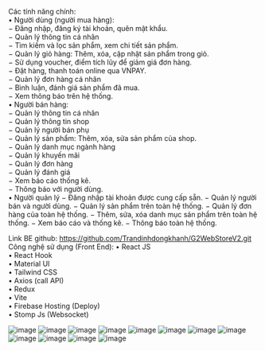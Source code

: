 Các tính năng chính:  
• Người dùng (người mua hàng):  
      − Đăng nhập, đăng ký tài khoản, quên mật khẩu.  
      − Quản lý thông tin cá nhân  
      − Tìm kiếm và lọc sản phẩm, xem chi tiết sản phẩm.  
      − Quản lý giỏ hàng: Thêm, xóa, cập nhật sản phẩm trong giỏ.  
      − Sử dụng voucher, điểm tích lũy để giảm giá đơn hàng.  
      − Đặt hàng, thanh toán online qua VNPAY.  
      − Quản lý đơn hàng cá nhân  
      − Bình luận, đánh giá sản phẩm đã mua.  
      − Xem thông báo trên hệ thống.  
• Người bán hàng:  
      − Quản lý thông tin cá nhân  
      − Quản lý thông tin shop  
      − Quản lý người bán phụ  
      − Quản lý sản phẩm: Thêm, xóa, sửa sản phẩm của shop.  
      − Quản lý danh mục ngành hàng  
      − Quản lý khuyến mãi  
      − Quản lý đơn hàng  
      − Quản lý đánh giá  
      − Xem báo cáo thống kê.  
      − Thông báo với người dùng.  
• Người quản lý 
      − Đăng nhập tài khoản được cung cấp sẵn. 
      − Quản lý người bán và người dùng. 
      − Quản lý sản phẩm trên toàn hệ thống. 
      − Quản lý đơn hàng của toàn hệ thống. 
      − Thêm, sửa, xóa danh mục sản phẩm trên toàn hệ thống. 
      − Xem báo cáo và thống kê. 
      − Thông báo toàn hệ thống. 
      
Link BE github: https://github.com/Trandinhdongkhanh/G2WebStoreV2.git  
Công nghệ sử dụng (Front End): 
    •	React JS    
    •	React Hook  
    •	Material UI  
    •	Tailwind CSS  
    •	Axios (call API)  
    •	Redux  
    •	Vite  
    •	Firebase Hosting (Deploy)  
    •	Stomp Js (Websocket)  

![image](https://github.com/user-attachments/assets/96189b54-3ba8-4fd3-9ad6-5444b5a63c58)
![image](https://github.com/user-attachments/assets/1fcde21c-e02c-4357-a93e-23131ccb235c)
![image](https://github.com/user-attachments/assets/f7be40d6-0747-466f-9c2c-764ac11c12f5)
![image](https://github.com/user-attachments/assets/f23bf072-4ee0-4c69-911f-016f8199e9fa)
![image](https://github.com/user-attachments/assets/f2106b22-8f60-4221-9375-4139cc0e9888)
![image](https://github.com/user-attachments/assets/03e81bb0-2c02-4cf0-966b-b13e00aba37f)
![image](https://github.com/user-attachments/assets/dc5e8e41-427b-4e09-a2af-e84c97aa0458)
![image](https://github.com/user-attachments/assets/d686ac4c-b192-4549-96ae-daa4868db1c7)
![image](https://github.com/user-attachments/assets/500625f2-510b-4cda-8ab4-81bdf3e88aa8)
![image](https://github.com/user-attachments/assets/bdceb7cd-0e71-4d61-ba1f-7ecb2a935dca)
![image](https://github.com/user-attachments/assets/36e83546-a857-4a7d-b032-76ec32bff288)
![image](https://github.com/user-attachments/assets/cf5aea6c-d9f1-405a-9942-f77dfac96d5a)

